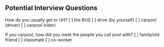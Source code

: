 ## Potential Interview Questions

How do you usually get to UH?
[ ] the BUS
[ ] drive (by yourself)
[ ] carpool (driver)
[ ] carpool (rider)

If you carpool, how did you meet the people you call pool with?
[ ] family/old friend
[ ] classmate
[ ] co-worker